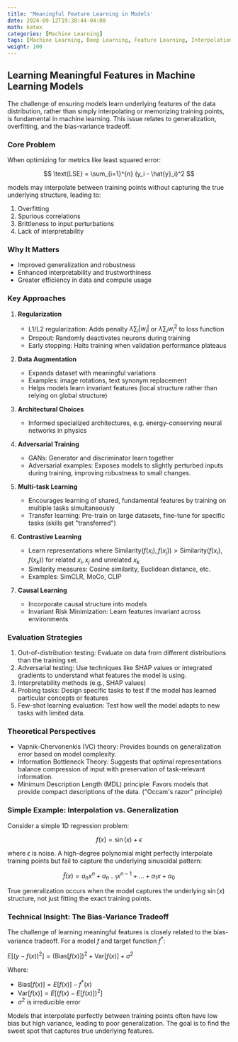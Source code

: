 ```yaml
---
title: 'Meaningful Feature Learning in Models'
date: 2024-09-12T19:38:44-04:00
math: katex
categories: [Machine Learning]
tags: [Machine Learning, Deep Learning, Feature Learning, Interpolation, Generalization, Bias-Variance Tradeoff, Regularization, Data Augmentation, Architectural Choices, Adversarial Training, Multi-task Learning, Contrastive Learning, Causal Learning, Out-of-distribution Testing, Adversarial Testing, Interpretability, Probing Tasks, Few-shot Learning]
weight: 100
---
```


## Learning Meaningful Features in Machine Learning Models

The challenge of ensuring models learn underlying features of the data distribution, rather than simply interpolating or memorizing training points, is fundamental in machine learning. This issue relates to generalization, overfitting, and the bias-variance tradeoff.

### Core Problem

When optimizing for metrics like least squared error:

$$ \text{LSE} = \sum_{i=1}^{n} (y_i - \hat{y}_i)^2 $$

models may interpolate between training points without capturing the true underlying structure, leading to:

1. Overfitting
2. Spurious correlations
3. Brittleness to input perturbations
4. Lack of interpretability


### Why It Matters
- Improved generalization and robustness
- Enhanced interpretability and trustworthiness
- Greater efficiency in data and compute usage

### Key Approaches

1. **Regularization**
   - L1/L2 regularization: Adds penalty $\lambda \sum_{i} |w_i|$ or $\lambda \sum_{i} w_i^2$ to loss function
   - Dropout: Randomly deactivates neurons during training
   - Early stopping: Halts training when validation performance plateaus

2. **Data Augmentation**
   - Expands dataset with meaningful variations
   - Examples: image rotations, text synonym replacement
   - Helps models learn invariant features (local structure rather than relying on global structure)

3. **Architectural Choices**
   - Informed specialized architectures, e.g. energy-conserving neural networks in physics

4. **Adversarial Training**
   - GANs: Generator and discriminator learn together
   - Adversarial examples: Exposes models to slightly perturbed inputs during training, improving robustness to small changes.

5. **Multi-task Learning**
   - Encourages learning of shared, fundamental features by training on multiple tasks simultaneously
   - Transfer learning: Pre-train on large datasets, fine-tune for specific tasks (skills get "transferred")

6. **Contrastive Learning**
   - Learn representations where $\text{Similarity}(f(x_i), f(x_j)) > \text{Similarity}(f(x_i), f(x_k))$ for related $x_i, x_j$ and unrelated $x_k$
   - Similarity measures: Cosine similarity, Euclidean distance, etc.
   - Examples: SimCLR, MoCo, CLIP

7. **Causal Learning**
   - Incorporate causal structure into models
   - Invariant Risk Minimization: Learn features invariant across environments

### Evaluation Strategies
1. Out-of-distribution testing: Evaluate on data from different distributions than the training set.
2. Adversarial testing: Use techniques like SHAP values or integrated gradients to understand what features the model is using.
3. Interpretability methods (e.g., SHAP values)
4. Probing tasks: Design specific tasks to test if the model has learned particular concepts or features
5. Few-shot learning evaluation: Test how well the model adapts to new tasks with limited data.

### Theoretical Perspectives
- Vapnik-Chervonenkis (VC) theory: Provides bounds on generalization error based on model complexity.
- Information Bottleneck Theory: Suggests that optimal representations balance compression of input with preservation of task-relevant information.
- Minimum Description Length (MDL) principle: Favors models that provide compact descriptions of the data. ("Occam's razor" principle)

### Simple Example: Interpolation vs. Generalization

Consider a simple 1D regression problem:

$$ f(x) = \sin(x) + \epsilon $$

where $\epsilon$ is noise. A high-degree polynomial might perfectly interpolate training points but fail to capture the underlying sinusoidal pattern:

$$ \hat{f}(x) = a_nx^n + a_{n-1}x^{n-1} + ... + a_1x + a_0 $$

True generalization occurs when the model captures the underlying $\sin(x)$ structure, not just fitting the exact training points.

### Technical Insight: The Bias-Variance Tradeoff
The challenge of learning meaningful features is closely related to the bias-variance tradeoff. For a model $f$ and target function $f^*$:

$E[(y - f(x))^2] = (\text{Bias}[f(x)])^2 + \text{Var}[f(x)] + \sigma^2$

Where:
- $\text{Bias}[f(x)] = E[f(x)] - f^*(x)$
- $\text{Var}[f(x)] = E[(f(x) - E[f(x)])^2]$
- $\sigma^2$ is irreducible error

Models that interpolate perfectly between training points often have low bias but high variance, leading to poor generalization. The goal is to find the sweet spot that captures true underlying features.
